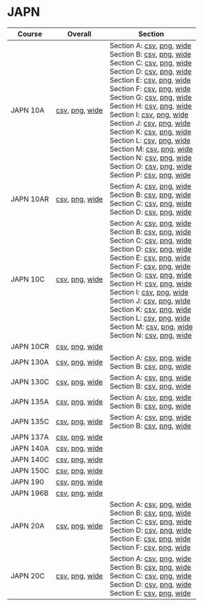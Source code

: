 # JAPN

| Course | Overall | Section |
| ------ | ------- | ------- |
| JAPN 10A | [csv](https://github.com/UCSD-Historical-Enrollment-Data/2024Fall/blob/main/overall/JAPN%2010A.csv), [png](https://raw.githubusercontent.com/UCSD-Historical-Enrollment-Data/2024Fall/main/plot_overall/JAPN%2010A.png), [wide](https://raw.githubusercontent.com/UCSD-Historical-Enrollment-Data/2024Fall/main/plot_overall_wide/JAPN%2010A.png) | Section A: [csv](https://github.com/UCSD-Historical-Enrollment-Data/2024Fall/blob/main/section/JAPN%2010A_A.csv), [png](https://raw.githubusercontent.com/UCSD-Historical-Enrollment-Data/2024Fall/main/plot_section/JAPN%2010A_A.png), [wide](https://raw.githubusercontent.com/UCSD-Historical-Enrollment-Data/2024Fall/main/plot_section_wide/JAPN%2010A_A.png)<br>Section B: [csv](https://github.com/UCSD-Historical-Enrollment-Data/2024Fall/blob/main/section/JAPN%2010A_B.csv), [png](https://raw.githubusercontent.com/UCSD-Historical-Enrollment-Data/2024Fall/main/plot_section/JAPN%2010A_B.png), [wide](https://raw.githubusercontent.com/UCSD-Historical-Enrollment-Data/2024Fall/main/plot_section_wide/JAPN%2010A_B.png)<br>Section C: [csv](https://github.com/UCSD-Historical-Enrollment-Data/2024Fall/blob/main/section/JAPN%2010A_C.csv), [png](https://raw.githubusercontent.com/UCSD-Historical-Enrollment-Data/2024Fall/main/plot_section/JAPN%2010A_C.png), [wide](https://raw.githubusercontent.com/UCSD-Historical-Enrollment-Data/2024Fall/main/plot_section_wide/JAPN%2010A_C.png)<br>Section D: [csv](https://github.com/UCSD-Historical-Enrollment-Data/2024Fall/blob/main/section/JAPN%2010A_D.csv), [png](https://raw.githubusercontent.com/UCSD-Historical-Enrollment-Data/2024Fall/main/plot_section/JAPN%2010A_D.png), [wide](https://raw.githubusercontent.com/UCSD-Historical-Enrollment-Data/2024Fall/main/plot_section_wide/JAPN%2010A_D.png)<br>Section E: [csv](https://github.com/UCSD-Historical-Enrollment-Data/2024Fall/blob/main/section/JAPN%2010A_E.csv), [png](https://raw.githubusercontent.com/UCSD-Historical-Enrollment-Data/2024Fall/main/plot_section/JAPN%2010A_E.png), [wide](https://raw.githubusercontent.com/UCSD-Historical-Enrollment-Data/2024Fall/main/plot_section_wide/JAPN%2010A_E.png)<br>Section F: [csv](https://github.com/UCSD-Historical-Enrollment-Data/2024Fall/blob/main/section/JAPN%2010A_F.csv), [png](https://raw.githubusercontent.com/UCSD-Historical-Enrollment-Data/2024Fall/main/plot_section/JAPN%2010A_F.png), [wide](https://raw.githubusercontent.com/UCSD-Historical-Enrollment-Data/2024Fall/main/plot_section_wide/JAPN%2010A_F.png)<br>Section G: [csv](https://github.com/UCSD-Historical-Enrollment-Data/2024Fall/blob/main/section/JAPN%2010A_G.csv), [png](https://raw.githubusercontent.com/UCSD-Historical-Enrollment-Data/2024Fall/main/plot_section/JAPN%2010A_G.png), [wide](https://raw.githubusercontent.com/UCSD-Historical-Enrollment-Data/2024Fall/main/plot_section_wide/JAPN%2010A_G.png)<br>Section H: [csv](https://github.com/UCSD-Historical-Enrollment-Data/2024Fall/blob/main/section/JAPN%2010A_H.csv), [png](https://raw.githubusercontent.com/UCSD-Historical-Enrollment-Data/2024Fall/main/plot_section/JAPN%2010A_H.png), [wide](https://raw.githubusercontent.com/UCSD-Historical-Enrollment-Data/2024Fall/main/plot_section_wide/JAPN%2010A_H.png)<br>Section I: [csv](https://github.com/UCSD-Historical-Enrollment-Data/2024Fall/blob/main/section/JAPN%2010A_I.csv), [png](https://raw.githubusercontent.com/UCSD-Historical-Enrollment-Data/2024Fall/main/plot_section/JAPN%2010A_I.png), [wide](https://raw.githubusercontent.com/UCSD-Historical-Enrollment-Data/2024Fall/main/plot_section_wide/JAPN%2010A_I.png)<br>Section J: [csv](https://github.com/UCSD-Historical-Enrollment-Data/2024Fall/blob/main/section/JAPN%2010A_J.csv), [png](https://raw.githubusercontent.com/UCSD-Historical-Enrollment-Data/2024Fall/main/plot_section/JAPN%2010A_J.png), [wide](https://raw.githubusercontent.com/UCSD-Historical-Enrollment-Data/2024Fall/main/plot_section_wide/JAPN%2010A_J.png)<br>Section K: [csv](https://github.com/UCSD-Historical-Enrollment-Data/2024Fall/blob/main/section/JAPN%2010A_K.csv), [png](https://raw.githubusercontent.com/UCSD-Historical-Enrollment-Data/2024Fall/main/plot_section/JAPN%2010A_K.png), [wide](https://raw.githubusercontent.com/UCSD-Historical-Enrollment-Data/2024Fall/main/plot_section_wide/JAPN%2010A_K.png)<br>Section L: [csv](https://github.com/UCSD-Historical-Enrollment-Data/2024Fall/blob/main/section/JAPN%2010A_L.csv), [png](https://raw.githubusercontent.com/UCSD-Historical-Enrollment-Data/2024Fall/main/plot_section/JAPN%2010A_L.png), [wide](https://raw.githubusercontent.com/UCSD-Historical-Enrollment-Data/2024Fall/main/plot_section_wide/JAPN%2010A_L.png)<br>Section M: [csv](https://github.com/UCSD-Historical-Enrollment-Data/2024Fall/blob/main/section/JAPN%2010A_M.csv), [png](https://raw.githubusercontent.com/UCSD-Historical-Enrollment-Data/2024Fall/main/plot_section/JAPN%2010A_M.png), [wide](https://raw.githubusercontent.com/UCSD-Historical-Enrollment-Data/2024Fall/main/plot_section_wide/JAPN%2010A_M.png)<br>Section N: [csv](https://github.com/UCSD-Historical-Enrollment-Data/2024Fall/blob/main/section/JAPN%2010A_N.csv), [png](https://raw.githubusercontent.com/UCSD-Historical-Enrollment-Data/2024Fall/main/plot_section/JAPN%2010A_N.png), [wide](https://raw.githubusercontent.com/UCSD-Historical-Enrollment-Data/2024Fall/main/plot_section_wide/JAPN%2010A_N.png)<br>Section O: [csv](https://github.com/UCSD-Historical-Enrollment-Data/2024Fall/blob/main/section/JAPN%2010A_O.csv), [png](https://raw.githubusercontent.com/UCSD-Historical-Enrollment-Data/2024Fall/main/plot_section/JAPN%2010A_O.png), [wide](https://raw.githubusercontent.com/UCSD-Historical-Enrollment-Data/2024Fall/main/plot_section_wide/JAPN%2010A_O.png)<br>Section P: [csv](https://github.com/UCSD-Historical-Enrollment-Data/2024Fall/blob/main/section/JAPN%2010A_P.csv), [png](https://raw.githubusercontent.com/UCSD-Historical-Enrollment-Data/2024Fall/main/plot_section/JAPN%2010A_P.png), [wide](https://raw.githubusercontent.com/UCSD-Historical-Enrollment-Data/2024Fall/main/plot_section_wide/JAPN%2010A_P.png) |
| JAPN 10AR | [csv](https://github.com/UCSD-Historical-Enrollment-Data/2024Fall/blob/main/overall/JAPN%2010AR.csv), [png](https://raw.githubusercontent.com/UCSD-Historical-Enrollment-Data/2024Fall/main/plot_overall/JAPN%2010AR.png), [wide](https://raw.githubusercontent.com/UCSD-Historical-Enrollment-Data/2024Fall/main/plot_overall_wide/JAPN%2010AR.png) | Section A: [csv](https://github.com/UCSD-Historical-Enrollment-Data/2024Fall/blob/main/section/JAPN%2010AR_A.csv), [png](https://raw.githubusercontent.com/UCSD-Historical-Enrollment-Data/2024Fall/main/plot_section/JAPN%2010AR_A.png), [wide](https://raw.githubusercontent.com/UCSD-Historical-Enrollment-Data/2024Fall/main/plot_section_wide/JAPN%2010AR_A.png)<br>Section B: [csv](https://github.com/UCSD-Historical-Enrollment-Data/2024Fall/blob/main/section/JAPN%2010AR_B.csv), [png](https://raw.githubusercontent.com/UCSD-Historical-Enrollment-Data/2024Fall/main/plot_section/JAPN%2010AR_B.png), [wide](https://raw.githubusercontent.com/UCSD-Historical-Enrollment-Data/2024Fall/main/plot_section_wide/JAPN%2010AR_B.png)<br>Section C: [csv](https://github.com/UCSD-Historical-Enrollment-Data/2024Fall/blob/main/section/JAPN%2010AR_C.csv), [png](https://raw.githubusercontent.com/UCSD-Historical-Enrollment-Data/2024Fall/main/plot_section/JAPN%2010AR_C.png), [wide](https://raw.githubusercontent.com/UCSD-Historical-Enrollment-Data/2024Fall/main/plot_section_wide/JAPN%2010AR_C.png)<br>Section D: [csv](https://github.com/UCSD-Historical-Enrollment-Data/2024Fall/blob/main/section/JAPN%2010AR_D.csv), [png](https://raw.githubusercontent.com/UCSD-Historical-Enrollment-Data/2024Fall/main/plot_section/JAPN%2010AR_D.png), [wide](https://raw.githubusercontent.com/UCSD-Historical-Enrollment-Data/2024Fall/main/plot_section_wide/JAPN%2010AR_D.png) |
| JAPN 10C | [csv](https://github.com/UCSD-Historical-Enrollment-Data/2024Fall/blob/main/overall/JAPN%2010C.csv), [png](https://raw.githubusercontent.com/UCSD-Historical-Enrollment-Data/2024Fall/main/plot_overall/JAPN%2010C.png), [wide](https://raw.githubusercontent.com/UCSD-Historical-Enrollment-Data/2024Fall/main/plot_overall_wide/JAPN%2010C.png) | Section A: [csv](https://github.com/UCSD-Historical-Enrollment-Data/2024Fall/blob/main/section/JAPN%2010C_A.csv), [png](https://raw.githubusercontent.com/UCSD-Historical-Enrollment-Data/2024Fall/main/plot_section/JAPN%2010C_A.png), [wide](https://raw.githubusercontent.com/UCSD-Historical-Enrollment-Data/2024Fall/main/plot_section_wide/JAPN%2010C_A.png)<br>Section B: [csv](https://github.com/UCSD-Historical-Enrollment-Data/2024Fall/blob/main/section/JAPN%2010C_B.csv), [png](https://raw.githubusercontent.com/UCSD-Historical-Enrollment-Data/2024Fall/main/plot_section/JAPN%2010C_B.png), [wide](https://raw.githubusercontent.com/UCSD-Historical-Enrollment-Data/2024Fall/main/plot_section_wide/JAPN%2010C_B.png)<br>Section C: [csv](https://github.com/UCSD-Historical-Enrollment-Data/2024Fall/blob/main/section/JAPN%2010C_C.csv), [png](https://raw.githubusercontent.com/UCSD-Historical-Enrollment-Data/2024Fall/main/plot_section/JAPN%2010C_C.png), [wide](https://raw.githubusercontent.com/UCSD-Historical-Enrollment-Data/2024Fall/main/plot_section_wide/JAPN%2010C_C.png)<br>Section D: [csv](https://github.com/UCSD-Historical-Enrollment-Data/2024Fall/blob/main/section/JAPN%2010C_D.csv), [png](https://raw.githubusercontent.com/UCSD-Historical-Enrollment-Data/2024Fall/main/plot_section/JAPN%2010C_D.png), [wide](https://raw.githubusercontent.com/UCSD-Historical-Enrollment-Data/2024Fall/main/plot_section_wide/JAPN%2010C_D.png)<br>Section E: [csv](https://github.com/UCSD-Historical-Enrollment-Data/2024Fall/blob/main/section/JAPN%2010C_E.csv), [png](https://raw.githubusercontent.com/UCSD-Historical-Enrollment-Data/2024Fall/main/plot_section/JAPN%2010C_E.png), [wide](https://raw.githubusercontent.com/UCSD-Historical-Enrollment-Data/2024Fall/main/plot_section_wide/JAPN%2010C_E.png)<br>Section F: [csv](https://github.com/UCSD-Historical-Enrollment-Data/2024Fall/blob/main/section/JAPN%2010C_F.csv), [png](https://raw.githubusercontent.com/UCSD-Historical-Enrollment-Data/2024Fall/main/plot_section/JAPN%2010C_F.png), [wide](https://raw.githubusercontent.com/UCSD-Historical-Enrollment-Data/2024Fall/main/plot_section_wide/JAPN%2010C_F.png)<br>Section G: [csv](https://github.com/UCSD-Historical-Enrollment-Data/2024Fall/blob/main/section/JAPN%2010C_G.csv), [png](https://raw.githubusercontent.com/UCSD-Historical-Enrollment-Data/2024Fall/main/plot_section/JAPN%2010C_G.png), [wide](https://raw.githubusercontent.com/UCSD-Historical-Enrollment-Data/2024Fall/main/plot_section_wide/JAPN%2010C_G.png)<br>Section H: [csv](https://github.com/UCSD-Historical-Enrollment-Data/2024Fall/blob/main/section/JAPN%2010C_H.csv), [png](https://raw.githubusercontent.com/UCSD-Historical-Enrollment-Data/2024Fall/main/plot_section/JAPN%2010C_H.png), [wide](https://raw.githubusercontent.com/UCSD-Historical-Enrollment-Data/2024Fall/main/plot_section_wide/JAPN%2010C_H.png)<br>Section I: [csv](https://github.com/UCSD-Historical-Enrollment-Data/2024Fall/blob/main/section/JAPN%2010C_I.csv), [png](https://raw.githubusercontent.com/UCSD-Historical-Enrollment-Data/2024Fall/main/plot_section/JAPN%2010C_I.png), [wide](https://raw.githubusercontent.com/UCSD-Historical-Enrollment-Data/2024Fall/main/plot_section_wide/JAPN%2010C_I.png)<br>Section J: [csv](https://github.com/UCSD-Historical-Enrollment-Data/2024Fall/blob/main/section/JAPN%2010C_J.csv), [png](https://raw.githubusercontent.com/UCSD-Historical-Enrollment-Data/2024Fall/main/plot_section/JAPN%2010C_J.png), [wide](https://raw.githubusercontent.com/UCSD-Historical-Enrollment-Data/2024Fall/main/plot_section_wide/JAPN%2010C_J.png)<br>Section K: [csv](https://github.com/UCSD-Historical-Enrollment-Data/2024Fall/blob/main/section/JAPN%2010C_K.csv), [png](https://raw.githubusercontent.com/UCSD-Historical-Enrollment-Data/2024Fall/main/plot_section/JAPN%2010C_K.png), [wide](https://raw.githubusercontent.com/UCSD-Historical-Enrollment-Data/2024Fall/main/plot_section_wide/JAPN%2010C_K.png)<br>Section L: [csv](https://github.com/UCSD-Historical-Enrollment-Data/2024Fall/blob/main/section/JAPN%2010C_L.csv), [png](https://raw.githubusercontent.com/UCSD-Historical-Enrollment-Data/2024Fall/main/plot_section/JAPN%2010C_L.png), [wide](https://raw.githubusercontent.com/UCSD-Historical-Enrollment-Data/2024Fall/main/plot_section_wide/JAPN%2010C_L.png)<br>Section M: [csv](https://github.com/UCSD-Historical-Enrollment-Data/2024Fall/blob/main/section/JAPN%2010C_M.csv), [png](https://raw.githubusercontent.com/UCSD-Historical-Enrollment-Data/2024Fall/main/plot_section/JAPN%2010C_M.png), [wide](https://raw.githubusercontent.com/UCSD-Historical-Enrollment-Data/2024Fall/main/plot_section_wide/JAPN%2010C_M.png)<br>Section N: [csv](https://github.com/UCSD-Historical-Enrollment-Data/2024Fall/blob/main/section/JAPN%2010C_N.csv), [png](https://raw.githubusercontent.com/UCSD-Historical-Enrollment-Data/2024Fall/main/plot_section/JAPN%2010C_N.png), [wide](https://raw.githubusercontent.com/UCSD-Historical-Enrollment-Data/2024Fall/main/plot_section_wide/JAPN%2010C_N.png) |
| JAPN 10CR | [csv](https://github.com/UCSD-Historical-Enrollment-Data/2024Fall/blob/main/overall/JAPN%2010CR.csv), [png](https://raw.githubusercontent.com/UCSD-Historical-Enrollment-Data/2024Fall/main/plot_overall/JAPN%2010CR.png), [wide](https://raw.githubusercontent.com/UCSD-Historical-Enrollment-Data/2024Fall/main/plot_overall_wide/JAPN%2010CR.png) |  |
| JAPN 130A | [csv](https://github.com/UCSD-Historical-Enrollment-Data/2024Fall/blob/main/overall/JAPN%20130A.csv), [png](https://raw.githubusercontent.com/UCSD-Historical-Enrollment-Data/2024Fall/main/plot_overall/JAPN%20130A.png), [wide](https://raw.githubusercontent.com/UCSD-Historical-Enrollment-Data/2024Fall/main/plot_overall_wide/JAPN%20130A.png) | Section A: [csv](https://github.com/UCSD-Historical-Enrollment-Data/2024Fall/blob/main/section/JAPN%20130A_A.csv), [png](https://raw.githubusercontent.com/UCSD-Historical-Enrollment-Data/2024Fall/main/plot_section/JAPN%20130A_A.png), [wide](https://raw.githubusercontent.com/UCSD-Historical-Enrollment-Data/2024Fall/main/plot_section_wide/JAPN%20130A_A.png)<br>Section B: [csv](https://github.com/UCSD-Historical-Enrollment-Data/2024Fall/blob/main/section/JAPN%20130A_B.csv), [png](https://raw.githubusercontent.com/UCSD-Historical-Enrollment-Data/2024Fall/main/plot_section/JAPN%20130A_B.png), [wide](https://raw.githubusercontent.com/UCSD-Historical-Enrollment-Data/2024Fall/main/plot_section_wide/JAPN%20130A_B.png) |
| JAPN 130C | [csv](https://github.com/UCSD-Historical-Enrollment-Data/2024Fall/blob/main/overall/JAPN%20130C.csv), [png](https://raw.githubusercontent.com/UCSD-Historical-Enrollment-Data/2024Fall/main/plot_overall/JAPN%20130C.png), [wide](https://raw.githubusercontent.com/UCSD-Historical-Enrollment-Data/2024Fall/main/plot_overall_wide/JAPN%20130C.png) | Section A: [csv](https://github.com/UCSD-Historical-Enrollment-Data/2024Fall/blob/main/section/JAPN%20130C_A.csv), [png](https://raw.githubusercontent.com/UCSD-Historical-Enrollment-Data/2024Fall/main/plot_section/JAPN%20130C_A.png), [wide](https://raw.githubusercontent.com/UCSD-Historical-Enrollment-Data/2024Fall/main/plot_section_wide/JAPN%20130C_A.png)<br>Section B: [csv](https://github.com/UCSD-Historical-Enrollment-Data/2024Fall/blob/main/section/JAPN%20130C_B.csv), [png](https://raw.githubusercontent.com/UCSD-Historical-Enrollment-Data/2024Fall/main/plot_section/JAPN%20130C_B.png), [wide](https://raw.githubusercontent.com/UCSD-Historical-Enrollment-Data/2024Fall/main/plot_section_wide/JAPN%20130C_B.png) |
| JAPN 135A | [csv](https://github.com/UCSD-Historical-Enrollment-Data/2024Fall/blob/main/overall/JAPN%20135A.csv), [png](https://raw.githubusercontent.com/UCSD-Historical-Enrollment-Data/2024Fall/main/plot_overall/JAPN%20135A.png), [wide](https://raw.githubusercontent.com/UCSD-Historical-Enrollment-Data/2024Fall/main/plot_overall_wide/JAPN%20135A.png) | Section A: [csv](https://github.com/UCSD-Historical-Enrollment-Data/2024Fall/blob/main/section/JAPN%20135A_A.csv), [png](https://raw.githubusercontent.com/UCSD-Historical-Enrollment-Data/2024Fall/main/plot_section/JAPN%20135A_A.png), [wide](https://raw.githubusercontent.com/UCSD-Historical-Enrollment-Data/2024Fall/main/plot_section_wide/JAPN%20135A_A.png)<br>Section B: [csv](https://github.com/UCSD-Historical-Enrollment-Data/2024Fall/blob/main/section/JAPN%20135A_B.csv), [png](https://raw.githubusercontent.com/UCSD-Historical-Enrollment-Data/2024Fall/main/plot_section/JAPN%20135A_B.png), [wide](https://raw.githubusercontent.com/UCSD-Historical-Enrollment-Data/2024Fall/main/plot_section_wide/JAPN%20135A_B.png) |
| JAPN 135C | [csv](https://github.com/UCSD-Historical-Enrollment-Data/2024Fall/blob/main/overall/JAPN%20135C.csv), [png](https://raw.githubusercontent.com/UCSD-Historical-Enrollment-Data/2024Fall/main/plot_overall/JAPN%20135C.png), [wide](https://raw.githubusercontent.com/UCSD-Historical-Enrollment-Data/2024Fall/main/plot_overall_wide/JAPN%20135C.png) | Section A: [csv](https://github.com/UCSD-Historical-Enrollment-Data/2024Fall/blob/main/section/JAPN%20135C_A.csv), [png](https://raw.githubusercontent.com/UCSD-Historical-Enrollment-Data/2024Fall/main/plot_section/JAPN%20135C_A.png), [wide](https://raw.githubusercontent.com/UCSD-Historical-Enrollment-Data/2024Fall/main/plot_section_wide/JAPN%20135C_A.png)<br>Section B: [csv](https://github.com/UCSD-Historical-Enrollment-Data/2024Fall/blob/main/section/JAPN%20135C_B.csv), [png](https://raw.githubusercontent.com/UCSD-Historical-Enrollment-Data/2024Fall/main/plot_section/JAPN%20135C_B.png), [wide](https://raw.githubusercontent.com/UCSD-Historical-Enrollment-Data/2024Fall/main/plot_section_wide/JAPN%20135C_B.png) |
| JAPN 137A | [csv](https://github.com/UCSD-Historical-Enrollment-Data/2024Fall/blob/main/overall/JAPN%20137A.csv), [png](https://raw.githubusercontent.com/UCSD-Historical-Enrollment-Data/2024Fall/main/plot_overall/JAPN%20137A.png), [wide](https://raw.githubusercontent.com/UCSD-Historical-Enrollment-Data/2024Fall/main/plot_overall_wide/JAPN%20137A.png) |  |
| JAPN 140A | [csv](https://github.com/UCSD-Historical-Enrollment-Data/2024Fall/blob/main/overall/JAPN%20140A.csv), [png](https://raw.githubusercontent.com/UCSD-Historical-Enrollment-Data/2024Fall/main/plot_overall/JAPN%20140A.png), [wide](https://raw.githubusercontent.com/UCSD-Historical-Enrollment-Data/2024Fall/main/plot_overall_wide/JAPN%20140A.png) |  |
| JAPN 140C | [csv](https://github.com/UCSD-Historical-Enrollment-Data/2024Fall/blob/main/overall/JAPN%20140C.csv), [png](https://raw.githubusercontent.com/UCSD-Historical-Enrollment-Data/2024Fall/main/plot_overall/JAPN%20140C.png), [wide](https://raw.githubusercontent.com/UCSD-Historical-Enrollment-Data/2024Fall/main/plot_overall_wide/JAPN%20140C.png) |  |
| JAPN 150C | [csv](https://github.com/UCSD-Historical-Enrollment-Data/2024Fall/blob/main/overall/JAPN%20150C.csv), [png](https://raw.githubusercontent.com/UCSD-Historical-Enrollment-Data/2024Fall/main/plot_overall/JAPN%20150C.png), [wide](https://raw.githubusercontent.com/UCSD-Historical-Enrollment-Data/2024Fall/main/plot_overall_wide/JAPN%20150C.png) |  |
| JAPN 190 | [csv](https://github.com/UCSD-Historical-Enrollment-Data/2024Fall/blob/main/overall/JAPN%20190.csv), [png](https://raw.githubusercontent.com/UCSD-Historical-Enrollment-Data/2024Fall/main/plot_overall/JAPN%20190.png), [wide](https://raw.githubusercontent.com/UCSD-Historical-Enrollment-Data/2024Fall/main/plot_overall_wide/JAPN%20190.png) |  |
| JAPN 196B | [csv](https://github.com/UCSD-Historical-Enrollment-Data/2024Fall/blob/main/overall/JAPN%20196B.csv), [png](https://raw.githubusercontent.com/UCSD-Historical-Enrollment-Data/2024Fall/main/plot_overall/JAPN%20196B.png), [wide](https://raw.githubusercontent.com/UCSD-Historical-Enrollment-Data/2024Fall/main/plot_overall_wide/JAPN%20196B.png) |  |
| JAPN 20A | [csv](https://github.com/UCSD-Historical-Enrollment-Data/2024Fall/blob/main/overall/JAPN%2020A.csv), [png](https://raw.githubusercontent.com/UCSD-Historical-Enrollment-Data/2024Fall/main/plot_overall/JAPN%2020A.png), [wide](https://raw.githubusercontent.com/UCSD-Historical-Enrollment-Data/2024Fall/main/plot_overall_wide/JAPN%2020A.png) | Section A: [csv](https://github.com/UCSD-Historical-Enrollment-Data/2024Fall/blob/main/section/JAPN%2020A_A.csv), [png](https://raw.githubusercontent.com/UCSD-Historical-Enrollment-Data/2024Fall/main/plot_section/JAPN%2020A_A.png), [wide](https://raw.githubusercontent.com/UCSD-Historical-Enrollment-Data/2024Fall/main/plot_section_wide/JAPN%2020A_A.png)<br>Section B: [csv](https://github.com/UCSD-Historical-Enrollment-Data/2024Fall/blob/main/section/JAPN%2020A_B.csv), [png](https://raw.githubusercontent.com/UCSD-Historical-Enrollment-Data/2024Fall/main/plot_section/JAPN%2020A_B.png), [wide](https://raw.githubusercontent.com/UCSD-Historical-Enrollment-Data/2024Fall/main/plot_section_wide/JAPN%2020A_B.png)<br>Section C: [csv](https://github.com/UCSD-Historical-Enrollment-Data/2024Fall/blob/main/section/JAPN%2020A_C.csv), [png](https://raw.githubusercontent.com/UCSD-Historical-Enrollment-Data/2024Fall/main/plot_section/JAPN%2020A_C.png), [wide](https://raw.githubusercontent.com/UCSD-Historical-Enrollment-Data/2024Fall/main/plot_section_wide/JAPN%2020A_C.png)<br>Section D: [csv](https://github.com/UCSD-Historical-Enrollment-Data/2024Fall/blob/main/section/JAPN%2020A_D.csv), [png](https://raw.githubusercontent.com/UCSD-Historical-Enrollment-Data/2024Fall/main/plot_section/JAPN%2020A_D.png), [wide](https://raw.githubusercontent.com/UCSD-Historical-Enrollment-Data/2024Fall/main/plot_section_wide/JAPN%2020A_D.png)<br>Section E: [csv](https://github.com/UCSD-Historical-Enrollment-Data/2024Fall/blob/main/section/JAPN%2020A_E.csv), [png](https://raw.githubusercontent.com/UCSD-Historical-Enrollment-Data/2024Fall/main/plot_section/JAPN%2020A_E.png), [wide](https://raw.githubusercontent.com/UCSD-Historical-Enrollment-Data/2024Fall/main/plot_section_wide/JAPN%2020A_E.png)<br>Section F: [csv](https://github.com/UCSD-Historical-Enrollment-Data/2024Fall/blob/main/section/JAPN%2020A_F.csv), [png](https://raw.githubusercontent.com/UCSD-Historical-Enrollment-Data/2024Fall/main/plot_section/JAPN%2020A_F.png), [wide](https://raw.githubusercontent.com/UCSD-Historical-Enrollment-Data/2024Fall/main/plot_section_wide/JAPN%2020A_F.png) |
| JAPN 20C | [csv](https://github.com/UCSD-Historical-Enrollment-Data/2024Fall/blob/main/overall/JAPN%2020C.csv), [png](https://raw.githubusercontent.com/UCSD-Historical-Enrollment-Data/2024Fall/main/plot_overall/JAPN%2020C.png), [wide](https://raw.githubusercontent.com/UCSD-Historical-Enrollment-Data/2024Fall/main/plot_overall_wide/JAPN%2020C.png) | Section A: [csv](https://github.com/UCSD-Historical-Enrollment-Data/2024Fall/blob/main/section/JAPN%2020C_A.csv), [png](https://raw.githubusercontent.com/UCSD-Historical-Enrollment-Data/2024Fall/main/plot_section/JAPN%2020C_A.png), [wide](https://raw.githubusercontent.com/UCSD-Historical-Enrollment-Data/2024Fall/main/plot_section_wide/JAPN%2020C_A.png)<br>Section B: [csv](https://github.com/UCSD-Historical-Enrollment-Data/2024Fall/blob/main/section/JAPN%2020C_B.csv), [png](https://raw.githubusercontent.com/UCSD-Historical-Enrollment-Data/2024Fall/main/plot_section/JAPN%2020C_B.png), [wide](https://raw.githubusercontent.com/UCSD-Historical-Enrollment-Data/2024Fall/main/plot_section_wide/JAPN%2020C_B.png)<br>Section C: [csv](https://github.com/UCSD-Historical-Enrollment-Data/2024Fall/blob/main/section/JAPN%2020C_C.csv), [png](https://raw.githubusercontent.com/UCSD-Historical-Enrollment-Data/2024Fall/main/plot_section/JAPN%2020C_C.png), [wide](https://raw.githubusercontent.com/UCSD-Historical-Enrollment-Data/2024Fall/main/plot_section_wide/JAPN%2020C_C.png)<br>Section D: [csv](https://github.com/UCSD-Historical-Enrollment-Data/2024Fall/blob/main/section/JAPN%2020C_D.csv), [png](https://raw.githubusercontent.com/UCSD-Historical-Enrollment-Data/2024Fall/main/plot_section/JAPN%2020C_D.png), [wide](https://raw.githubusercontent.com/UCSD-Historical-Enrollment-Data/2024Fall/main/plot_section_wide/JAPN%2020C_D.png)<br>Section E: [csv](https://github.com/UCSD-Historical-Enrollment-Data/2024Fall/blob/main/section/JAPN%2020C_E.csv), [png](https://raw.githubusercontent.com/UCSD-Historical-Enrollment-Data/2024Fall/main/plot_section/JAPN%2020C_E.png), [wide](https://raw.githubusercontent.com/UCSD-Historical-Enrollment-Data/2024Fall/main/plot_section_wide/JAPN%2020C_E.png) |
